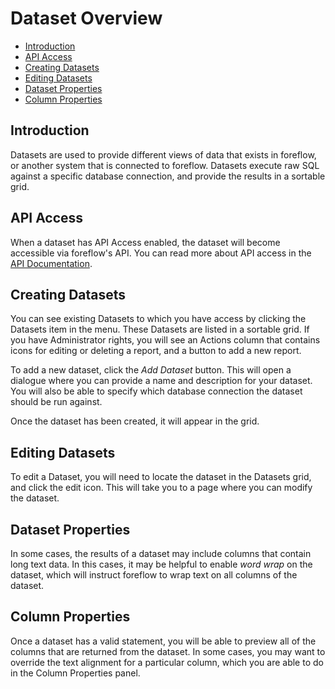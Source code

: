 # Dataset Overview

-   [Introduction](#introduction)
-   [API Access](#api-access)
-   [Creating Datasets](#creating-datasets)
-   [Editing Datasets](#editing-datasets)
-   [Dataset Properties](#dataset-properties)
-   [Column Properties](#column-properties)

<a name="introduction"></a>

## Introduction

Datasets are used to provide different views of data that exists in foreflow, or another system that is connected to foreflow. Datasets execute raw SQL against a specific database connection, and provide the results in a sortable grid.

<a name="api-access"></a>

## API Access

When a dataset has API Access enabled, the dataset will become accessible via foreflow's API. You can read more about API access in the [API Documentation](/{{version}}/api).

<a name="creating-datasets"></a>

## Creating Datasets

You can see existing Datasets to which you have access by clicking the Datasets item in the menu. These Datasets are listed in a sortable grid. If you have Administrator rights, you will see an Actions column that contains icons for editing or deleting a report, and a button to add a new report.

To add a new dataset, click the _Add Dataset_ button. This will open a dialogue where you can provide a name and description for your dataset. You will also be able to specify which database connection the dataset should be run against.

Once the dataset has been created, it will appear in the grid.

<a name="editing-datasets"></a>

## Editing Datasets

To edit a Dataset, you will need to locate the dataset in the Datasets grid, and click the edit icon. This will take you to a page where you can modify the dataset.

<a name="dataset-properties"></a>

## Dataset Properties

In some cases, the results of a dataset may include columns that contain long text data. In this cases, it may be helpful to enable _word wrap_ on the dataset, which will instruct foreflow to wrap text on all columns of the dataset.

<a name="column-properties"></a>

## Column Properties

Once a dataset has a valid statement, you will be able to preview all of the columns that are returned from the dataset. In some cases, you may want to override the text alignment for a particular column, which you are able to do in the Column Properties panel.
